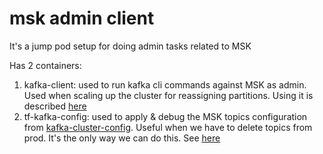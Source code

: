 # msk admin client

It's a jump pod setup for doing admin tasks related to MSK

Has 2 containers: 
1. kafka-client: used to run kafka cli commands against MSK as admin. Used when scaling up the cluster for reassigning partitions. Using it is described [here](https://github.com/utilitywarehouse/documentation/blob/master/infra/operational/msk-ops.md#how-to-run-kafka-client-commands)
2. tf-kafka-config: used to apply & debug the MSK topics configuration from [kafka-cluster-config](https://github.com/utilitywarehouse/kafka-cluster-config). Useful when we have to delete topics from prod. It's the only way we can do this. See [here](https://github.com/utilitywarehouse/documentation/blob/master/infra/operational/msk-ops.md#terraformappliererrors)
